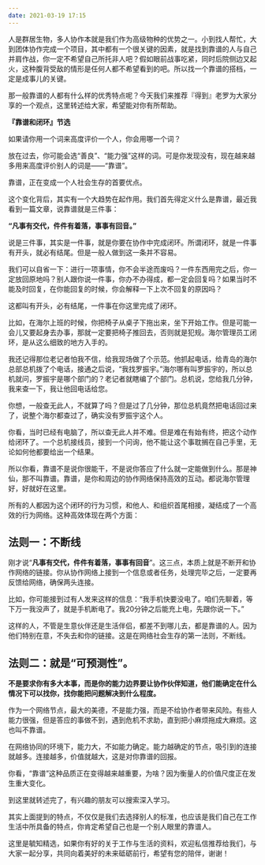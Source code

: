```yaml
---
date: 2021-03-19 17:15
---
```


人是群居生物，多人协作本就是我们作为高级物种的优势之一。小到找人帮忙，大到团体协作完成一个项目，其中都有一个很关键的因素，就是找到靠谱的人与自己并肩作战，你一定不希望自己所托非人吧？假如眼前战事吃紧，同时后院侧边又起火，这种腹背受敌的情形是任何人都不希望看到的吧。所以找一个靠谱的搭档，一定是成事儿的关键。

那一般靠谱的人都有什么样的优秀特点呢？今天我们来推荐『得到』老罗为大家分享的一个观点，这里转述给大家，希望能对你有所帮助。

**『靠谱和闭环』节选**

如果请你用一个词来高度评价一个人，你会用哪一个词？

放在过去，你可能会选“善良”、“能力强”这样的词。可是你发现没有，现在越来越多用来高度评价别人的词是——“靠谱”。

靠谱，正在变成一个人社会生存的首要优点。

这个变化背后，其实有一个大趋势在起作用。我们首先得定义什么是靠谱，最近我看到一篇文章，说靠谱就是三件事：

**“凡事有交代，件件有着落，事事有回音。”**

说是三件事，其实是一件事，就是你要在协作中完成闭环。所谓闭环，就是一件事有开头，就必有结尾。但是一般人做到这一条并不容易。

我们可以自省一下：进行一项事情，你不会半途而废吗？一件东西用完之后，你一定放回原地吗？别人跟你说一件事，你办不办得成，都一定会回复吗？如果当时不能及时回复，在你能回复的时候，你会解释一下上次不回复的原因吗？

这都叫有开头，必有结尾，一件事在你这里完成了闭环。

比如，在海尔上班的时候，你把椅子从桌子下拖出来，坐下开始工作。但是可能一会儿又要起身去办事，那就一定要把椅子推回去，否则就是犯规。海尔管理员工闭环，是从这么细致的地方入手的。

我还记得那位老记者怕我不信，给我现场做了个示范。他抓起电话，给青岛的海尔总部总机拨了个电话，接通之后说，“我找罗振宇。”海尔哪有叫罗振宇的，所以总机就问，罗振宇是哪个部门的？老记者就瞎编了个部门。总机说，您给我几分钟，我来查一下，我让他回电话给您。

你想，一般查无此人，不就算了吗？但是过了几分钟，那位总机竟然把电话回过来了，说整个海尔都查过了，确实没有罗振宇这个人。

你看，当时已经有电脑了，所以查无此人并不难。但是难在有始有终，把这个动作给闭环了。一个总机接线员，接到一个问询，他不能让这个事耽搁在自己手里，无论如何他都要给出一个结果。

所以你看，靠谱不是说你很能干，不是说你答应了什么就一定能做到什么。那是神仙，那不叫靠谱。靠谱，是你和周边的协作网络保持高效的互动。都说海尔管理好，好就好在这里。

所有的人都因为这个闭环的行为习惯，和他人、和组织首尾相接，凝结成了一个高效的行为网络。这种高效体现在两个方面：

## 法则一：不断线

刚才说“**凡事有交代，件件有着落，事事有回音**”。这三点，本质上就是不断开和协作网络的链接。你从协作网络上接到一个信息或者任务，处理完毕之后，一定要再反馈给网络，确保两头连接。

比如，你可能接到过有人发来这样的信息：“我手机快要没电了。咱们先聊着，等下万一我没声了，就是手机断电了。我20分钟之后能充上电，先跟你说一下。”

这样的人，不管是生意伙伴还是生活伴侣，都差不到哪儿去，都是靠谱的人。因为他们特别在意，不失去和你的链接。这是在网络社会生存的第一法则，不断线。

## 法则二：就是“可预测性”。

**不是要求你有多大本事，而是你的能力边界要让协作伙伴知道，他们能确定在什么情况下可以找你，找你能把问题解决到什么程度。**

作为一个网络节点，最大的美德，不是能力强，而是不给协作者带来风险。有些人能力很强，但是答应的事做不到，遇到危机不求助，直到把小麻烦拖成大麻烦。这也叫不靠谱。

在网络协同的环境下，能力大，不如能力确定。能力越确定的节点，吸引到的连接就越多。连接越多，价值就越大，这是对你靠谱的回报。

你看，“靠谱”这种品质正在变得越来越重要，为啥？因为衡量人的价值尺度正在发生重大变化。

到这里就转述完了，有兴趣的朋友可以搜索深入学习。

其实上面提到的特点，不仅仅是我们去选择别人的标准，也应该是我们自己在工作生活中所具备的特点，你肯定希望自己也是一个别人眼里的靠谱人。

这里是毓知精选，如果你有好的关于工作与生活的资料，欢迎私信推荐给我们，与大家一起分享，共同向着美好的未来砥砺前行，希望有您的陪伴，谢谢！